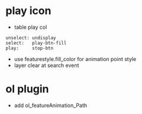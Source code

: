 # play icon
* table play col
```
unselect: undisplay
select:   play-btn-fill
play:     stop-btn
```
* use featurestyle.fill_color for animation point style
* layer clear at search event

# ol plugin
* add ol_featureAnimation_Path
